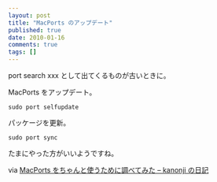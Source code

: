 ```yaml
---
layout: post
title: "MacPorts のアップデート"
published: true
date: 2010-01-16
comments: true
tags: []
---
```


port search xxx として出てくるものが古いときに。

MacPorts をアップデート。

```
sudo port selfupdate
```

パッケージを更新。

```
sudo port sync
```

たまにやった方がいいようですね。

via [MacPorts をちゃんと使うために調べてみた &#8211; kanonji の日記](http://d.hatena.ne.jp/kanonji/20091025/1256495516)
